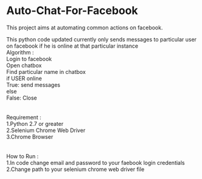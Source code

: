 # Auto-Chat-For-Facebook
This project aims at automating common actions on facebook. <br> 

This python code updated currently only sends messages to particular user on facebook if he is online at that particular instance
<br> 
Algorithm :<br> 
  Login to facebook<br> 
  Open chatbox<br> 
  Find particular name in chatbox<br> 
  if USER online<br> 
    True: send messages<br> 
  else  <br> 
    False: Close <br> 
 <br>    
Requirement :<br> 
  1.Python 2.7 or greater<br> 
  2.Selenium Chrome Web Driver<br> 
  3.Chrome Browser  <br> 
<br>  
How to Run :<br> 
  1.In code change email and password to your faebook login credentials<br> 
  2.Change path to your selenium chrome web driver file   <br> 
  
